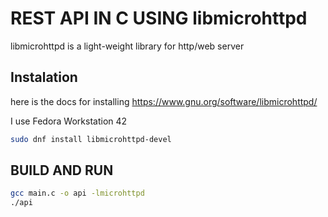 # REST API IN C USING libmicrohttpd

libmicrohttpd is a light-weight library for http/web server

## Instalation

here is the docs for installing https://www.gnu.org/software/libmicrohttpd/

I use Fedora Workstation 42

```bash
sudo dnf install libmicrohttpd-devel
```

## BUILD AND RUN

```bash
gcc main.c -o api -lmicrohttpd
./api
```